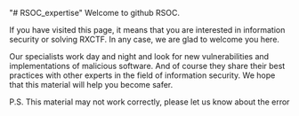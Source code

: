 "# RSOC_expertise" 
Welcome to github RSOC.

If you have visited this page, it means that you are interested in information security or solving RXCTF.
In any case, we are glad to welcome you here.

Our specialists work day and night and look for new vulnerabilities and implementations of malicious software.
And of course they share their best practices with other experts in the field of information security.
We hope that this material will help you become safer.

P.S. 
This material may not work correctly, please let us know about the error
